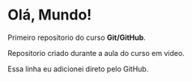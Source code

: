 # Olá, Mundo!
 Primeiro repositorio do curso **Git/GitHub**.

 Repositorio criado durante a aula do curso em video.

 Essa linha eu adicionei direto pelo GitHub.
